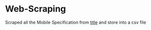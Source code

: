 # Web-Scraping
Scraped all the Mobile Specification from [title](https://priceoye.pk/) and store into a csv file
